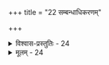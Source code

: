 +++
title = "22 सम्बन्धाधिकरणम्"

+++

<details><summary>विश्वास-प्रस्तुतिः - 24</summary>

24 अक्ष्यादित्योपलक्ष्ये भगवति भजनं चोदनादेरभेदात्  
एकं स्यात् तेन नाम्नोरनियतिरिति न स्थानतो रूपभेदात् ।  
स्थानं तत्स्थत्वबुद्ध्यै ह्युपदिशति न चेत् स्यान्न रूपातिदेशः  
तस्मादर्काक्षियोगादहरहमिति तन्नामनी स्थापनीये ॥
</details>

<details><summary>मूलम् - 24</summary>

24 अक्ष्यादित्योपलक्ष्ये भगवति भजनं चोदनादेरभेदात्  
एकं स्यात् तेन नाम्नोरनियतिरिति न स्थानतो रूपभेदात् ।  
स्थानं तत्स्थत्वबुद्ध्यै ह्युपदिशति न चेत् स्यान्न रूपातिदेशः  
तस्मादर्काक्षियोगादहरहमिति तन्नामनी स्थापनीये ॥
</details>